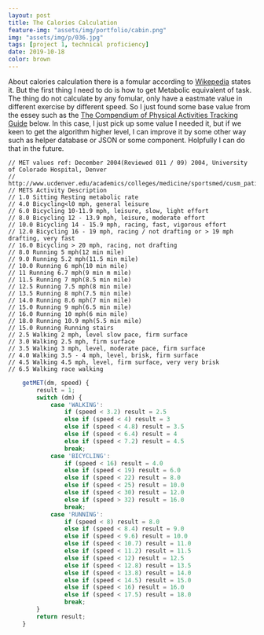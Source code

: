 ```yaml
---
layout: post
title: The Calories Calculation
feature-img: "assets/img/portfolio/cabin.png"
img: "assets/img/p/036.jpg"
tags: [project 1, technical proficiency]
date: 2019-10-18
color: brown
---
```


About calories calculation there is a fomular according to [Wikepedia]('https://en.wikipedia.org/wiki/Metabolic_equivalent_of_task') states it. But the first thing I need to do is how to get Metabolic equivalent of task. The thing do not calculate by any fomular, only have a eastmate value in different exercise by different speed. So I just found some base value from the essey such as the [The Compendium of Physical Activities Tracking Guide]('http://prevention.sph.sc.edu/tools/docs/documents_compendium.pdf') below. In this case, I just pick up some value I needed it, but if we keen to get the algorithm higher level, I can improve it by some other way such as helper database or JSON or some component. Holpfully I can do that in the future.

    // MET values ref: December 2004(Reviewed 011 / 09) 2004, University of Colorado Hospital, Denver
    // http://www.ucdenver.edu/academics/colleges/medicine/sportsmed/cusm_patient_resources/Documents/Estimating%20Energy%20Expenditure.pdf
    // METS Activity Description
    // 1.0 Sitting Resting metabolic rate
    // 4.0 Bicycling<l0 mph, general leisure
    // 6.0 Bicycling 10-11.9 mph, leisure, slow, light effort
    // 8.0 Bicycling 12 - 13.9 mph, leisure, moderate effort
    // 10.0 Bicycling 14 - 15.9 mph, racing, fast, vigorous effort
    // 12.0 Bicycling 16 - 19 mph, racing / not drafting or > 19 mph drafting, very fast
    // 16.0 Bicycling > 20 mph, racing, not drafting
    // 8.0 Running 5 mph(12 min mile)
    // 9.0 Running 5.2 mph(11.5 min mile)
    // 10.0 Running 6 mph(10 min mile)
    // 11 Running 6.7 mph(9 min m mile)
    // 11.5 Running 7 mph(8.5 min mile)
    // 12.5 Running 7.5 mph(8 min mile)
    // 13.5 Running 8 mph(7.5 min mile)
    // 14.0 Running 8.6 mph(7 min mile)
    // 15.0 Running 9 mph(6.5 min mile)
    // 16.0 Running 10 mph(6 min mile)
    // 18.0 Running 10.9 mph(5.5 min mile)
    // 15.0 Running Running stairs
    // 2.5 Walking 2 mph, level slow pace, firm surface
    // 3.0 Walking 2.5 mph, firm surface
    // 3.5 Walking 3 mph, level, moderate pace, firm surface
    // 4.0 Walking 3.5 - 4 mph, level, brisk, firm surface
    // 4.5 Walking 4.5 mph, level, firm surface, very very brisk
    // 6.5 Walking race walking

```javascript
    getMET(dm, speed) {
        result = 1;
        switch (dm) {
            case 'WALKING':
                if (speed < 3.2) result = 2.5
                else if (speed < 4) result = 3
                else if (speed < 4.8) result = 3.5
                else if (speed < 6.4) result = 4
                else if (speed < 7.2) result = 4.5
                break;
            case 'BICYCLING':
                if (speed < 16) result = 4.0
                else if (speed < 19) result = 6.0
                else if (speed < 22) result = 8.0
                else if (speed < 25) result = 10.0
                else if (speed < 30) result = 12.0
                else if (speed > 32) result = 16.0
                break;
            case 'RUNNING':
                if (speed < 8) result = 8.0
                else if (speed < 8.4) result = 9.0
                else if (speed < 9.6) result = 10.0
                else if (speed < 10.7) result = 11.0
                else if (speed < 11.2) result = 11.5
                else if (speed < 12) result = 12.5
                else if (speed < 12.8) result = 13.5
                else if (speed < 13.8) result = 14.0
                else if (speed < 14.5) result = 15.0
                else if (speed < 16) result = 16.0
                else if (speed < 17.5) result = 18.0
                break;
        }
        return result;
    }
```